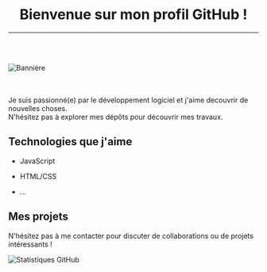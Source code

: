 

<div align="center">

# Bienvenue sur mon profil GitHub ! 
<hr>
</div>
<br><br>




![Bannière](bannière_github.png)
<br><br><br>

Je suis passionné(e) par le développement logiciel et j'aime decouvrir de nouvelles choses. <br>
N'hésitez pas à explorer mes dépôts pour découvrir mes travaux.

## Technologies que j'aime
- JavaScript

- HTML/CSS
- ...

## Mes projets



N'hésitez pas à me contacter pour discuter de collaborations ou de projets intéressants !

![Statistiques GitHub](https://github-readme-stats.vercel.app/api?username=BounAbdallah&show_icons=true) 

